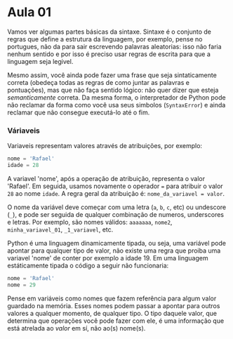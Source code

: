Aula 01
=======

Vamos ver algumas partes básicas da sintaxe. Sintaxe é o conjunto de regras que define a estrutura da linguagem, por exemplo, pense no portugues, não da para sair escrevendo palavras aleatorias: isso não faria nenhum sentido e por isso é preciso usar regras de escrita para que a linguagem seja legivel. 

Mesmo assim, você ainda pode fazer uma frase que seja sintaticamente correta (obedeça todas as regras de como juntar as palavras e pontuações), mas que não faça sentido lógico: não quer dizer que esteja *semanticamente* correta. Da mesma forma, o interpretador de Python pode não reclamar da forma como você usa seus simbolos (`SyntaxError`) e ainda reclamar que não consegue executá-lo até o fim.

### Váriaveis

Variaveis representam valores através de atribuições, por exemplo:

```python
nome = 'Rafael'
idade = 28
```

A variavel 'nome', após a operação de atribuição, representa o valor 'Rafael'. Em seguida, usamos novamente o operador `=` para atribuir o valor `28` ao nome `idade`. A regra geral da atribuição é: `nome_da_variavel = valor`. 

O nome da variável deve começar com uma letra (`a`, `b`, `c`, etc) ou undescore (`_`), e pode ser seguida de qualquer combinação de numeros, underscores e letras. Por exemplo, são nomes válidos: `aaaaaaa`, `nome2`, `minha_variavel_01`, `_1_variavel`, etc.

Python é uma linguagem dinamicamente tipada, ou seja, uma variável pode apontar para qualquer tipo de valor, não existe uma regra que proiba uma variavel 'nome' de conter por exemplo a idade 19. Em uma linguagem estáticamente tipada o código a seguir não funcionaria:

```python
nome = 'Rafael'
nome = 29
```

Pense em variáveis como nomes que fazem referência para algum valor guardado na memória. Esses nomes podem passar a apontar para outros valores a qualquer momento, de qualquer tipo. O tipo daquele valor, que determina que operações você pode fazer com ele, é uma informação que está atrelada ao *valor* em sí, não ao(s) nome(s).
